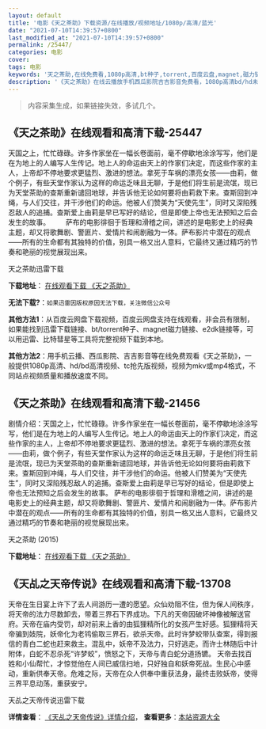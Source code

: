 ```yaml
---
layout: default
title: '电影《天之茶助》下载资源/在线播放/视频地址/1080p/高清/蓝光'
date: "2021-07-10T14:39:57+0800"
last_modified_at: "2021-07-10T14:39:57+0800"
permalink: /25447/
categories: 电影
cover:
tags: 电影
keywords: '天之茶助,在线免费看,1080p高清,bt种子,torrent,百度云盘,magnet,磁力链,迅雷下载资源'
description: '《天之茶助》在线云播放手机西瓜影院吉吉影音免费看，1080p高清bd/hd未删减完整版和tc抢先枪版，mkv/mp4格式，附带bt/torrent种子、magnet/磁力链、百度云盘、网盘资源迅雷下载链接'
---
```


>内容采集生成，如果链接失效，多试几个。


## 《天之茶助》在线观看和高清下载-25447

天国之上，忙忙碌碌。许多作家坐在一幅长卷面前，毫不停歇地涂涂写写，他们是在为地上的人编写人生传记。地上人的命运由天上的作家们决定，而这些作家的主人，上帝却不停地要求更猛烈、激进的想法。拿死于车祸的漂亮女孩&mdash;—由莉，做个例子，有些天堂作家认为这样的命运乏味且无聊，于是他们将生前是流氓，现已为天堂茶助的查斯重新谴回地球，并告诉他无论如何要将由莉救下来。查斯回到冲绳，与人们交往，并干涉他们的命运。他被人们赞美为“天使先生”，同时又深陷残忍敌人的追捕。查斯爱上由莉是早已写好的结论，但是即使上帝也无法预知之后会发生的故事。 　　萨布的电影徘徊于哲理和滑稽之间，讲述的是电影史上的经典主题，却又将歌舞剧、警匪片、爱情片和闹剧融为一体。萨布影片中潜在的观点&mdash;—所有的生命都有其独特的价值，别具一格又出人意料，它最终又通过精巧的节奏和艳丽的视觉展现出来。<!---剧情end--->


天之茶助迅雷下载

**下载地址**： [在线观看下载 《天之茶助》](https://www.993dy.com//vod-detail-id-22676.html) 


**无法下载?**：`如果迅雷因版权原因无法下载，关注微信公众号 `

**其他方法1**：从百度云网盘下载视频，百度云网盘支持在线观看，非会员有限制，如果能找到迅雷下载链接、bt/torrent种子、magnet磁力链接、e2dk链接等，可以用迅雷、比特彗星等工具将完整视频下载到本地。

**其他方法2**：用手机云播、西瓜影院、吉吉影音等在线免费观看《天之茶助》，一般提供1080p高清、hd/bd高清视频、tc抢先版视频，视频为mkv或mp4格式，不同站点视频质量和播放速度不同。


## 《天之茶助》在线观看和高清下载-21456

剧情介绍：天国之上，忙忙碌碌。许多作家坐在一幅长卷面前，毫不停歇地涂涂写写，他们是在为地上的人编写人生传记。地上人的命运由天上的作家们决定，而这些作家的主人，上帝却不停地要求更猛烈、激进的想法。拿死于车祸的漂亮女孩——由莉，做个例子，有些天堂作家认为这样的命运乏味且无聊，于是他们将生前是流氓，现已为天堂茶助的查斯重新谴回地球，并告诉他无论如何要将由莉救下来。查斯回到冲绳，与人们交往，并干涉他们的命运。他被人们赞美为“天使先生”，同时又深陷残忍敌人的追捕。查斯爱上由莉是早已写好的结论，但是即使上帝也无法预知之后会发生的故事。 萨布的电影徘徊于哲理和滑稽之间，讲述的是电影史上的经典主题，却又将歌舞剧、警匪片、爱情片和闹剧融为一体。萨布影片中潜在的观点——所有的生命都有其独特的价值，别具一格又出人意料，它最终又通过精巧的节奏和艳丽的视觉展现出来。


天之茶助 (2015)

**下载地址**： [在线观看下载 《天之茶助》](https://www.btbtdy.me/btdy/dy1195.html) 


## 《天乩之天帝传说》在线观看和高清下载-13708

天帝在生日宴上许下了去人间游历一遭的愿望。众仙劝阻不住，但为保人间秩序，将天帝的法力尽数卸去，带着三界石下界成功。下凡的天帝因破坏神像被解送官府。天帝在庙内受罚，却对前来上香的由狐狸精所化的女孩产生好感。狐狸精将天帝骗到妓院，妖帝化为老鸨偷取三界石，欲杀天帝。此时许梦蛟带队查案，得到报信的青白二蛇也赶来救主。混乱中，妖帝不及法力，只好逃走。而许士林随后中计附体，白蛇不忍杀死“许梦蛟”，愤怒之下，天帝与青白蛇分道扬镳。 天帝去找百姓和小仙帮忙，才惊觉他在人间已威信扫地，只好独自和妖帝死战。生民心中感动，重新供奉天帝。危难之际，天帝在众人供奉中重获法身，最终击败妖帝，使得三界平息动荡，重获安宁。


天乩之天帝传说迅雷下载

**详情查看**： [《天乩之天帝传说》详情介绍](/movie/13708/)， **查看更多**：[本站资源大全](/movie/t/all/)

